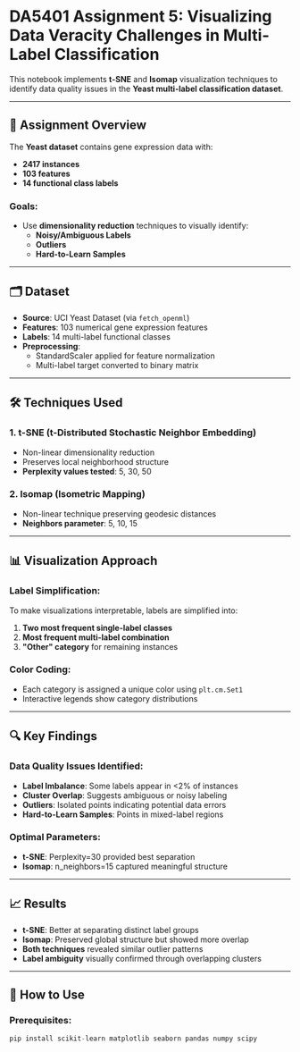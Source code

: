 # DA5401 Assignment 5: Visualizing Data Veracity Challenges in Multi-Label Classification

This notebook implements **t-SNE** and **Isomap** visualization techniques to identify data quality issues in the **Yeast multi-label classification dataset**.

---

## 📌 Assignment Overview

The **Yeast dataset** contains gene expression data with:
- **2417 instances**
- **103 features**
- **14 functional class labels**

### Goals:
- Use **dimensionality reduction** techniques to visually identify:
  - **Noisy/Ambiguous Labels**
  - **Outliers**
  - **Hard-to-Learn Samples**

---

## 🗂 Dataset

- **Source**: UCI Yeast Dataset (via `fetch_openml`)
- **Features**: 103 numerical gene expression features
- **Labels**: 14 multi-label functional classes
- **Preprocessing**:
  - StandardScaler applied for feature normalization
  - Multi-label target converted to binary matrix

---

## 🛠 Techniques Used

### 1. **t-SNE (t-Distributed Stochastic Neighbor Embedding)**
- Non-linear dimensionality reduction
- Preserves local neighborhood structure
- **Perplexity values tested**: 5, 30, 50

### 2. **Isomap (Isometric Mapping)**
- Non-linear technique preserving geodesic distances
- **Neighbors parameter**: 5, 10, 15

---

## 📊 Visualization Approach

### Label Simplification:
To make visualizations interpretable, labels are simplified into:
1. **Two most frequent single-label classes**
2. **Most frequent multi-label combination**
3. **"Other" category** for remaining instances

### Color Coding:
- Each category is assigned a unique color using `plt.cm.Set1`
- Interactive legends show category distributions

---

## 🔍 Key Findings

### Data Quality Issues Identified:
- **Label Imbalance**: Some labels appear in <2% of instances
- **Cluster Overlap**: Suggests ambiguous or noisy labeling
- **Outliers**: Isolated points indicating potential data errors
- **Hard-to-Learn Samples**: Points in mixed-label regions

### Optimal Parameters:
- **t-SNE**: Perplexity=30 provided best separation
- **Isomap**: n_neighbors=15 captured meaningful structure

---

## 📈 Results

- **t-SNE**: Better at separating distinct label groups
- **Isomap**: Preserved global structure but showed more overlap
- **Both techniques** revealed similar outlier patterns
- **Label ambiguity** visually confirmed through overlapping clusters

---

## 🚀 How to Use

### Prerequisites:
```python
pip install scikit-learn matplotlib seaborn pandas numpy scipy
